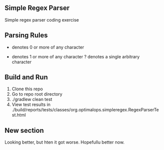 ## Simple Regex Parser
Simple regex parser coding exercise

## Parsing Rules
* denotes 0 or more of any character  
+ denotes 1 or more of any character
? denotes a single arbitrary character  

## Build and Run
1. Clone this repo
2. Go to repo root directory
3. ./gradlew clean test 
4. View test results in ./build/reports/tests/classes/org.optimalops.simpleregex.RegexParserTest.html

## New section
Looking better, but hten it got worse.
Hopefullu better now.
